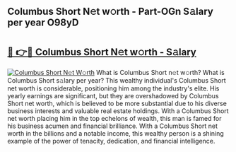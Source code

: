 ## Columbus Short N𝚎t w𝚘rth - Part-OGn S𝚊lary per year O98yD

# <h2><a href="http://gc4f84.nevu.top/?p=Columbus+Short">🔗 👉🔴 Columbus Short N𝚎t w𝚘rth - S𝚊lary</a></h2>

[![Columbus Short N𝚎t W𝚘rth](https://i.imgur.com/Oavwk0R.jpeg)](http://gc4f84.nevu.top/?p=Columbus+Short)
What is Columbus Short n𝚎t w𝚘rth? What is Columbus Short s𝚊lary per year?
This wealthy individual's Columbus Short net worth is considerable, positioning him among the industry's elite. His yearly earnings are significant, but they are overshadowed by Columbus Short net worth, which is believed to be more substantial due to his diverse business interests and valuable real estate holdings. With a Columbus Short net worth placing him in the top echelons of wealth, this man is famed for his business acumen and financial brilliance. With a Columbus Short net worth in the billions and a notable income, this wealthy person is a shining example of the power of tenacity, dedication, and financial intelligence.
